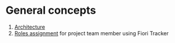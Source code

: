 # General concepts

1. [Architecture](/architecture.md)
2. [Roles assignment](/role-assignment.md) for project team member using Fiori Tracker
